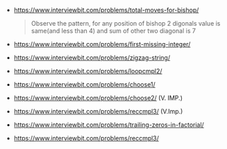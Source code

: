 - https://www.interviewbit.com/problems/total-moves-for-bishop/

  > Observe the pattern, for any position of bishop 2 digonals value is same(and less than 4) and sum of other two diagonal is 7

- https://www.interviewbit.com/problems/first-missing-integer/

- https://www.interviewbit.com/problems/zigzag-string/

- https://www.interviewbit.com/problems/loopcmpl2/

- https://www.interviewbit.com/problems/choose1/

- https://www.interviewbit.com/problems/choose2/ (V. IMP.)

- https://www.interviewbit.com/problems/reccmpl3/ (V.Imp.)

- https://www.interviewbit.com/problems/trailing-zeros-in-factorial/

- https://www.interviewbit.com/problems/reccmpl3/
